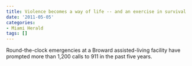 ```yaml
---
title: Violence becomes a way of life -- and an exercise in survival
date: '2011-05-05'
categories:
- Miami Herald
tags: []
---
```

Round-the-clock emergencies at a Broward assisted-living facility have prompted more than 1,200 calls to 911 in the past five years.